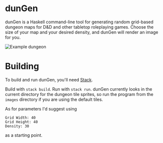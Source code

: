 # dunGen
dunGen is a Haskell command-line tool for generating random grid-based dungeon maps for D&D and other tabletop roleplaying games. Choose the size of your map and your desired density, and dunGen will render an image for you.

![Example dungeon](images/generated/example.bmp "Example dungeon")

# Building
To build and run dunGen, you'll need [Stack](https://docs.haskellstack.org/en/stable/README/).

Build with `stack build`. Run with `stack run`. dunGen currently looks in the current directory for the dungeon tile sprites, so run the program from the `images` directory if you are using the default tiles.

As for parameters I'd suggest using
```
Grid Width: 40
Grid Height: 40
Density: 30
```
as a starting point.
